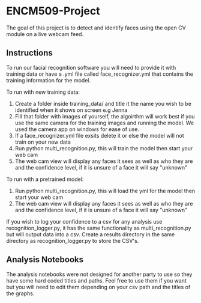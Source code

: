 # ENCM509-Project

The goal of this project is to detect and identify faces using the open CV module on a live webcam feed.

## Instructions
To run our facial recognition software you will need to provide it with training data or have a .yml file called face_recognizer.yml that contains the training information for the model.

To run with new training data:
1. Create a folder inside training_data/ and title it the name you wish to be identified when it shows on screen e.g Jenna
2. Fill that folder with images of yourself, the algoirthm will work best if you use the same camera for the training images and running the model. We used the camera app on windows for ease of use.
3. If a face_recognizer.yml file exsits delete it or else the model will not train on your new data
4. Run python multi_recognition.py, this will train the model then start your web cam
5. The web cam view will display any faces it sees as well as who they are and the confidence level, if it is unsure of a face it will say "unknown"

To run with a pretrained model:
1. Run python multi_recognition.py, this will load the yml for the model then start your web cam
2. The web cam view will display any faces it sees as well as who they are and the confidence level, if it is unsure of a face it will say "unknown"

If you wish to log your confidence to a csv for any analysis use recognition_logger.py, it has the same functionality as multi_recognition.py but will output data into a csv. Create a results directory in the same directory as recognition_logger.py to store the CSV's.

## Analysis Notebooks
The analysis notebooks were not designed for another party to use so they have some hard coded titles and paths. Feel free to use them if you want but you will need to edit them depending on your csv path and the titles of the graphs.